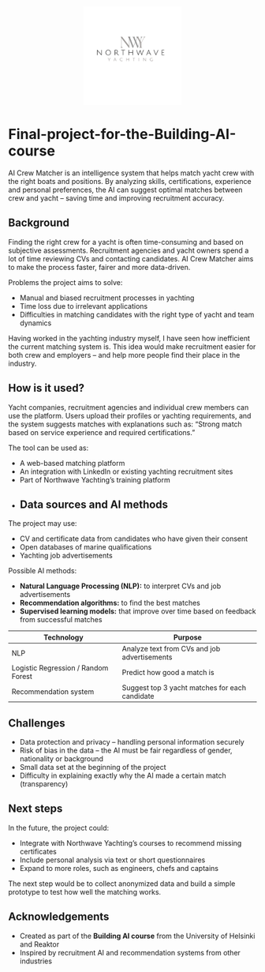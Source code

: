 <p align="center">
  <img src="Northwave%20Yachting%20Logo%20copy%202.png" width="200">
</p>

# Final-project-for-the-Building-AI-course
AI Crew Matcher is an intelligence system that helps match yacht crew with the right boats and positions.  By analyzing skills, certifications, experience and personal preferences, the AI ​​can suggest optimal matches between crew and yacht – saving time and improving recruitment accuracy.
## Background
Finding the right crew for a yacht is often time-consuming and based on subjective assessments. 
Recruitment agencies and yacht owners spend a lot of time reviewing CVs and contacting candidates. 
AI Crew Matcher aims to make the process faster, fairer and more data-driven.
 
Problems the project aims to solve:
* Manual and biased recruitment processes in yachting
* Time loss due to irrelevant applications
* Difficulties in matching candidates with the right type of yacht and team dynamics

Having worked in the yachting industry myself, I have seen how inefficient the current matching system is. 
This idea would make recruitment easier for both crew and employers – and help more people find their place in the industry.

## How is it used?
Yacht companies, recruitment agencies and individual crew members can use the platform. 
Users upload their profiles or yachting requirements, and the system suggests matches with explanations such as: 
“Strong match based on service experience and required certifications.”

The tool can be used as:
* A web-based matching platform 
* An integration with LinkedIn or existing yachting recruitment sites 
* Part of Northwave Yachting’s training platform
* ## Data sources and AI methods
The project may use:
* CV and certificate data from candidates who have given their consent 
* Open databases of marine qualifications 
* Yachting job advertisements

Possible AI methods:
* **Natural Language Processing (NLP):** to interpret CVs and job advertisements 
* **Recommendation algorithms:** to find the best matches 
* **Supervised learning models:** that improve over time based on feedback from successful matches 

| Technology | Purpose |
| ------- | ------ |
| NLP | Analyze text from CVs and job advertisements |
| Logistic Regression / Random Forest | Predict how good a match is |
| Recommendation system | Suggest top 3 yacht matches for each candidate |

## Challenges
* Data protection and privacy – handling personal information securely 
* Risk of bias in the data – the AI ​​must be fair regardless of gender, nationality or background 
* Small data set at the beginning of the project 
* Difficulty in explaining exactly why the AI ​​made a certain match (transparency)

## Next steps
In the future, the project could:
* Integrate with Northwave Yachting’s courses to recommend missing certificates 
* Include personal analysis via text or short questionnaires 
* Expand to more roles, such as engineers, chefs and captains 

The next step would be to collect anonymized data and build a simple prototype to test how well the matching works.

## Acknowledgements
* Created as part of the **Building AI course** from the University of Helsinki and Reaktor 
* Inspired by recruitment AI and recommendation systems from other industries
